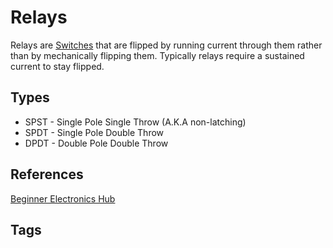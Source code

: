 # Relays 

Relays are [Switches](../202305080035) that are flipped by running current through them rather than by mechanically flipping them. Typically relays require a sustained current to stay flipped.   

## Types
* SPST - Single Pole Single Throw (A.K.A non-latching)
* SPDT - Single Pole Double Throw
* DPDT - Double Pole Double Throw

## References
[Beginner Electronics Hub](../202305062158)

## Tags
